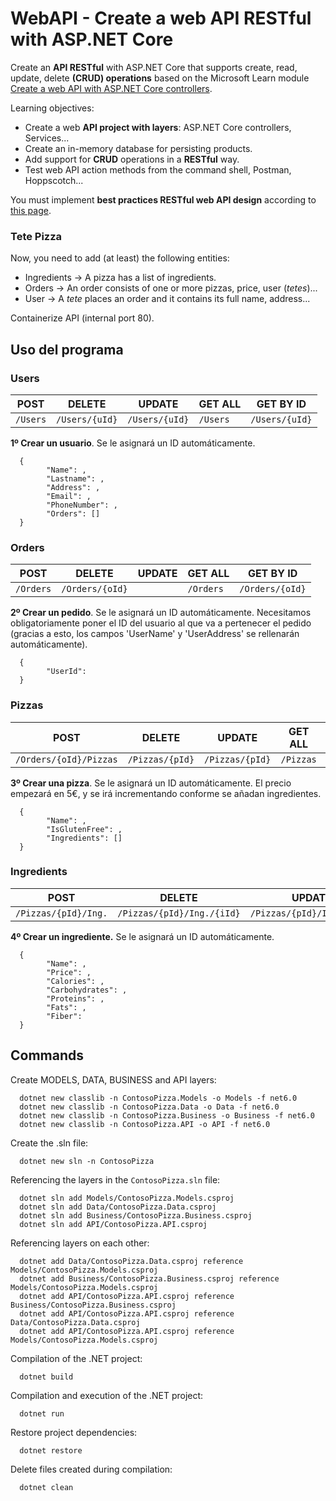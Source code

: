 # WebAPI - Create a web API RESTful with ASP.NET Core

Create an **API RESTful** with ASP.NET Core that supports create, read, update, delete **(CRUD) operations** based on the Microsoft Learn module [Create a web API with ASP.NET Core controllers](https://learn.microsoft.com/en-us/training/modules/build-web-api-aspnet-core/).

Learning objectives:
- Create a web **API project with layers**: ASP.NET Core controllers, Services...
- Create an in-memory database for persisting products.
- Add support for **CRUD** operations in a **RESTful** way.
- Test web API action methods from the command shell, Postman, Hoppscotch...

You must implement **best practices RESTful web API design** according to [this page](https://learn.microsoft.com/en-us/azure/architecture/best-practices/api-design).

### Tete Pizza
Now, you need to add (at least) the following entities:
- Ingredients → A pizza has a list of ingredients.
- Orders → An order consists of one or more pizzas, price, user (_tetes_)...
- User → A _tete_ places an order and it contains its full name, address...

Containerize API (internal port 80).


## Uso del programa
### Users
| POST  | DELETE | UPDATE | GET ALL | GET BY ID
| ------------- | ------------- | ------------- | ------------- | ------------- |
| `/Users` | `/Users/{uId}` | `/Users/{uId}` | `/Users` | `/Users/{uId}` | 

**1º Crear un usuario**. Se le asignará un ID automáticamente.

      {
            "Name": ,
            "Lastname": ,
            "Address": ,
            "Email": ,
            "PhoneNumber": ,
            "Orders": []
      }

### Orders
| POST  | DELETE | UPDATE | GET ALL | GET BY ID
| ------------- | ------------- | ------------- | ------------- | ------------- |
| `/Orders` | `/Orders/{oId}` |  | `/Orders` | `/Orders/{oId}` | 

**2º Crear un pedido**. Se le asignará un ID automáticamente. Necesitamos obligatoriamente poner el ID del usuario al que va a pertenecer el pedido (gracias a esto, los campos 'UserName' y 'UserAddress' se rellenarán automáticamente).

      {
            "UserId":
      }

### Pizzas
| POST | DELETE | UPDATE | GET ALL | GET BY ID
| ------------- | ------------- | ------------- | ------------- | ------------- |
| `/Orders/{oId}/Pizzas` | `/Pizzas/{pId}` | `/Pizzas/{pId}` | `/Pizzas` | `/Pizzas/{pId}`

**3º Crear una pizza**. Se le asignará un ID automáticamente. El precio empezará en 5€, y se irá incrementando conforme se añadan ingredientes.

      {
            "Name": ,
            "IsGlutenFree": ,
            "Ingredients": []
      }

### Ingredients
| POST | DELETE | UPDATE | GET ALL | GET BY ID
| ------------- | ------------- | ------------- | ------------- | ------------- |
| `/Pizzas/{pId}/Ing.` | `/Pizzas/{pId}/Ing./{iId}` | `/Pizzas/{pId}/Ing./{iId}` | `/Pizzas/{pId}/Ing.` | `/Pizzas/{pId}/Ing./{iId}`

**4º Crear un ingrediente.** Se le asignará un ID automáticamente.

      {
            "Name": ,
            "Price": ,
            "Calories": ,
            "Carbohydrates": ,
            "Proteins": ,
            "Fats": ,
            "Fiber": 
      }











## Commands
Create MODELS, DATA, BUSINESS and API layers:

      dotnet new classlib -n ContosoPizza.Models -o Models -f net6.0
      dotnet new classlib -n ContosoPizza.Data -o Data -f net6.0
      dotnet new classlib -n ContosoPizza.Business -o Business -f net6.0
      dotnet new classlib -n ContosoPizza.API -o API -f net6.0
      
Create the .sln file:

      dotnet new sln -n ContosoPizza

Referencing the layers in the `ContosoPizza.sln` file:

      dotnet sln add Models/ContosoPizza.Models.csproj
      dotnet sln add Data/ContosoPizza.Data.csproj
      dotnet sln add Business/ContosoPizza.Business.csproj
      dotnet sln add API/ContosoPizza.API.csproj

Referencing layers on each other:

      dotnet add Data/ContosoPizza.Data.csproj reference Models/ContosoPizza.Models.csproj
      dotnet add Business/ContosoPizza.Business.csproj reference Models/ContosoPizza.Models.csproj
      dotnet add API/ContosoPizza.API.csproj reference Business/ContosoPizza.Business.csproj
      dotnet add API/ContosoPizza.API.csproj reference Data/ContosoPizza.Data.csproj
      dotnet add API/ContosoPizza.API.csproj reference Models/ContosoPizza.Models.csproj

Compilation of the .NET project:

      dotnet build

Compilation and execution of the .NET project:

      dotnet run

Restore project dependencies:

      dotnet restore

Delete files created during compilation:

      dotnet clean
